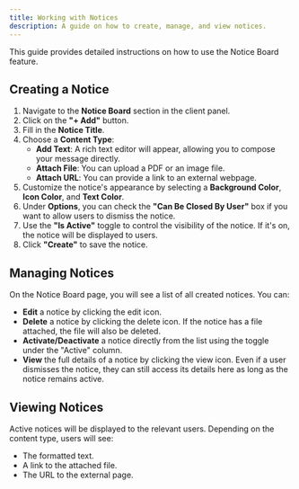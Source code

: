 ```yaml
---
title: Working with Notices
description: A guide on how to create, manage, and view notices.
---
```


This guide provides detailed instructions on how to use the Notice Board feature.

## Creating a Notice

1.  Navigate to the **Notice Board** section in the client panel.
2.  Click on the **"+ Add"** button.
3.  Fill in the **Notice Title**.
4.  Choose a **Content Type**:
    -   **Add Text**: A rich text editor will appear, allowing you to compose your message directly.
    -   **Attach File**: You can upload a PDF or an image file.
    -   **Attach URL**: You can provide a link to an external webpage.
5.  Customize the notice's appearance by selecting a **Background Color**, **Icon Color**, and **Text Color**.
6.  Under **Options**, you can check the **"Can Be Closed By User"** box if you want to allow users to dismiss the notice.
7.  Use the **"Is Active"** toggle to control the visibility of the notice. If it's on, the notice will be displayed to users.
8.  Click **"Create"** to save the notice.

## Managing Notices

On the Notice Board page, you will see a list of all created notices. You can:

-   **Edit** a notice by clicking the edit icon.
-   **Delete** a notice by clicking the delete icon. If the notice has a file attached, the file will also be deleted.
-   **Activate/Deactivate** a notice directly from the list using the toggle under the "Active" column.
-   **View** the full details of a notice by clicking the view icon. Even if a user dismisses the notice, they can still access its details here as long as the notice remains active.

## Viewing Notices

Active notices will be displayed to the relevant users. Depending on the content type, users will see:

-   The formatted text.
-   A link to the attached file.
-   The URL to the external page.
